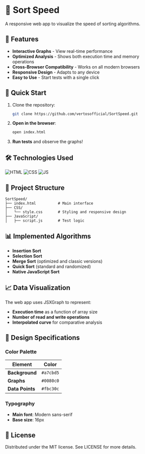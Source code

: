 # 🚀 Sort Speed
A responsive web app to visualize the speed of sorting algorithms.

## 🌟 Features
- **Interactive Graphs** - View real-time performance
- **Optimized Analysis** - Shows both execution time and memory operations
- **Cross-Browser Compatibility** - Works on all modern browsers
- **Responsive Design** - Adapts to any device
- **Easy to Use** - Start tests with a single click

## 🚀 Quick Start
1. Clone the repository:
   ```bash
   git clone https://github.com/vertosofficial/SortSpeed.git
   ```
2. **Open in the browser**:
   ```bash
   open index.html
   ```
3. **Run tests** and observe the graphs!

## 🛠️ Technologies Used
![HTML](https://img.shields.io/badge/html5%20-%23E34F26.svg?&style=for-the-badge&logo=html5&logoColor=white)  ![CSS](https://img.shields.io/badge/css3%20-%231572B6.svg?&style=for-the-badge&logo=css3&logoColor=white)  ![JS](https://img.shields.io/badge/javascript%20-%23323330.svg?&style=for-the-badge&logo=javascript&logoColor=%23F7DF1E)

## 📁 Project Structure
```text
SortSpeed/
├── index.html          # Main interface
├── CSS/
│   └── style.css       # Styling and responsive design
├── JavaScript/
│   ├── script.js       # Test logic
```

## 📊 Implemented Algorithms
- **Insertion Sort**
- **Selection Sort**
- **Merge Sort** (optimized and classic versions)
- **Quick Sort** (standard and randomized)
- **Native JavaScript Sort**

## 📈 Data Visualization
The web app uses JSXGraph to represent:

- **Execution time** as a function of array size
- **Number of read and write operations**
- **Interpolated curve** for comparative analysis

## 🎨 Design Specifications
### Color Palette
| Element       | Color    |
| -------------- | --------- |
| **Background**     | `#a7cbd5` |
| **Graphs**    | `#0080c0` |
| **Data Points** | `#fbc30c` |

### Typography
- **Main font**: Modern sans-serif
- **Base size**: 16px

## 📄 License
Distributed under the MIT license. See LICENSE for more details.

